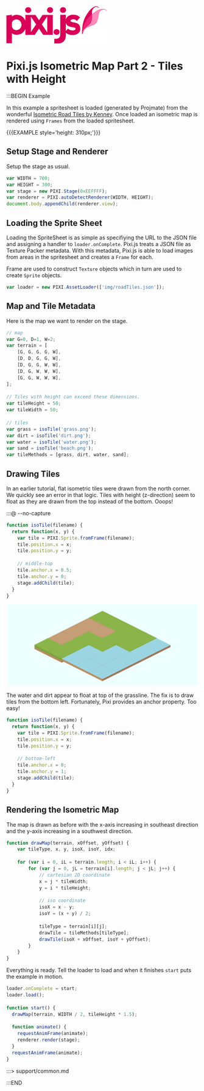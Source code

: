 <a href='index.html'>
  <img id="logo" src="img/pixi.png" />
</a>

# Pixi.js Isometric Map Part 2 - Tiles with Height

:::BEGIN Example

In this example a spritesheet is loaded (generated by Projmate) from the wonderful
[Isometric Road Tiles by Kenney](http://opengameart.org/content/isometric-road-tiles-nova).
Once loaded an isometric map is rendered using `Frames` from the loaded spritesheet.

{{{EXAMPLE style='height: 310px;'}}}


## Setup Stage and Renderer

Setup the stage as usual.

```js
var WIDTH = 700;
var HEIGHT = 300;
var stage = new PIXI.Stage(0xEEFFFF);
var renderer = PIXI.autoDetectRenderer(WIDTH, HEIGHT);
document.body.appendChild(renderer.view);
```

## Loading the Sprite Sheet

Loading the SpriteSheet is as simple as specifiying the URL to the JSON file
and assigning a handler to `loader.onComplete`. Pixi.js
treats a JSON file as Texture Packer metadata. With this metadata,
Pixi.js is able to load images from areas in the spritesheet and creates a `Frame`
for each.

Frame are used to construct `Texture` objects which in turn are used to create `Sprite` objects.

```js
var loader = new PIXI.AssetLoader(['img/roadTiles.json']);
```

## Map and Tile Metadata

Here is the map we want to render on the stage.

```js
// map
var G=0, D=1, W=2;
var terrain = [
    [G, G, G, G, W],
    [D, D, G, G, W],
    [D, G, G, W, W],
    [D, G, W, W, W],
    [G, G, W, W, W],
];

// Tiles with height can exceed these dimensions.
var tileHeight = 50;
var tileWidth = 50;

// tiles
var grass = isoTile('grass.png');
var dirt = isoTile('dirt.png');
var water = isoTile('water.png');
var sand = isoTile('beach.png');
var tileMethods = [grass, dirt, water, sand];
```

## Drawing Tiles

In an earlier tutorial, flat isometric tiles were drawn from the north corner. We quickly see
an error in that logic. Tiles with height (z-direction) seem to float as they are drawn
from the top instead of the bottom. Ooops!

:::@ --no-capture

```js
function isoTile(filename) {
  return function(x, y) {
    var tile = PIXI.Sprite.fromFrame(filename);
    tile.position.x = x;
    tile.position.y = y;

    // middle-top
    tile.anchor.x = 0.5;
    tile.anchor.y = 0;
    stage.addChild(tile);
  }
}
```

![](examples/img/spritesheet-floating-water.png)

The water and dirt appear to float at top of the grassline. The fix
is to draw tiles from the bottom left. Fortunately,
Pixi provides an anchor property. Too easy!

```js
function isoTile(filename) {
  return function(x, y) {
    var tile = PIXI.Sprite.fromFrame(filename);
    tile.position.x = x;
    tile.position.y = y;

    // bottom-left
    tile.anchor.x = 0;
    tile.anchor.y = 1;
    stage.addChild(tile);
  }
}
```

## Rendering the Isometric Map

The map is drawn as before with the x-axis increasing
in southeast direction and the y-axis increasing in a southwest direction.

```js
function drawMap(terrain, xOffset, yOffset) {
    var tileType, x, y, isoX, isoY, idx;

    for (var i = 0, iL = terrain.length; i < iL; i++) {
        for (var j = 0, jL = terrain[i].length; j < jL; j++) {
            // cartesian 2D coordinate
            x = j * tileWidth;
            y = i * tileHeight;

            // iso coordinate
            isoX = x - y;
            isoY = (x + y) / 2;

            tileType = terrain[i][j];
            drawTile = tileMethods[tileType];
            drawTile(isoX + xOffset, isoY + yOffset);
        }
    }
}

```

Everything is ready. Tell the loader to load and when it finishes
`start` puts the example in motion.

```js
loader.onComplete = start;
loader.load();

function start() {
  drawMap(terrain, WIDTH / 2, tileHeight * 1.5);

  function animate() {
    requestAnimFrame(animate);
    renderer.render(stage);
  }
  requestAnimFrame(animate);
}
```

:::> support/common.md

:::END
